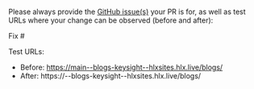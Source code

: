 Please always provide the [GitHub issue(s)](../issues) your PR is for, as well as test URLs where your change can be observed (before and after):

Fix #<gh-issue-id>

Test URLs:

- Before: https://main--blogs-keysight--hlxsites.hlx.live/blogs/
- After: https://<branch>--blogs-keysight--hlxsites.hlx.live/blogs/
